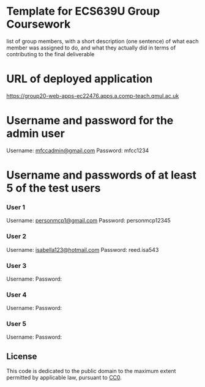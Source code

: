 # Template for ECS639U Group Coursework


list of group members, with a short description (one sentence) of what each member was assigned to do, and what they actually did in terms of contributing to the final deliverable

# URL of deployed application 
https://group20-web-apps-ec22476.apps.a.comp-teach.qmul.ac.uk

# Username and password for the admin user
Username: mfccadmin@gmail.com
Password: mfcc1234

# Username and passwords of at least 5 of the test users
### User 1
Username: personmcp1@gmail.com
Password: personmcp12345

### User 2
Username: isabella123@hotmail.com
Password: reed.isa543

### User 3
Username: 
Password: 

### User 4
Username: 
Password: 

### User 5
Username: 
Password: 

## License

This code is dedicated to the public domain to the maximum extent permitted by applicable law, pursuant to [CC0](http://creativecommons.org/publicdomain/zero/1.0/).
